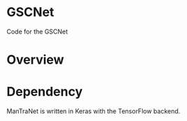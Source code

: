 # GSCNet
Code for the GSCNet
# Overview
# Dependency
ManTraNet is written in Keras with the TensorFlow backend.
